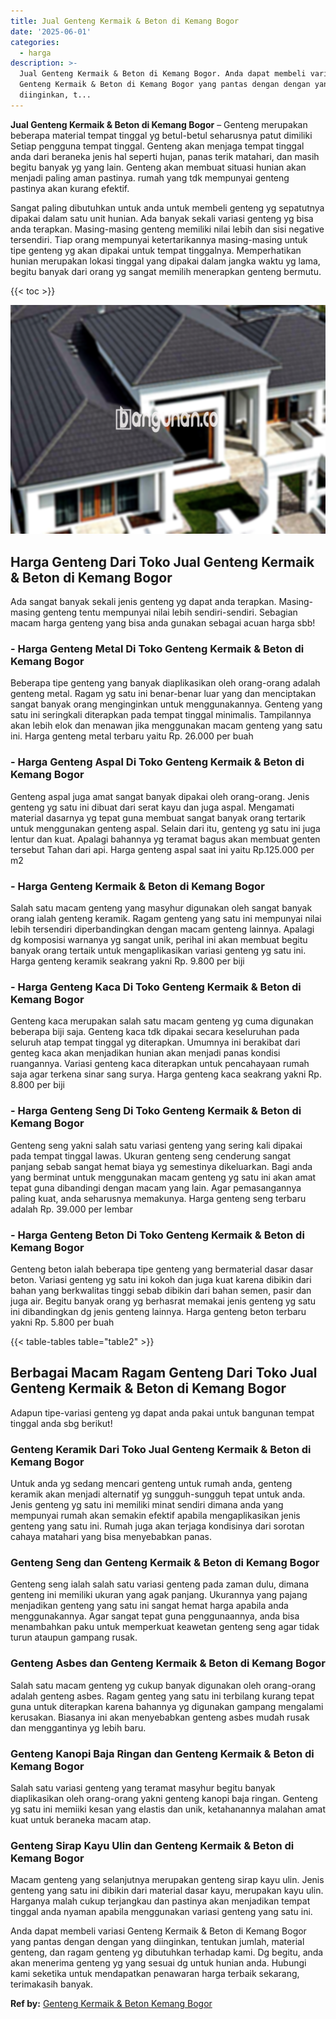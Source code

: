 ```yaml
---
title: Jual Genteng Kermaik & Beton di Kemang Bogor
date: '2025-06-01'
categories:
  - harga
description: >-
  Jual Genteng Kermaik & Beton di Kemang Bogor. Anda dapat membeli variasi
  Genteng Kermaik & Beton di Kemang Bogor yang pantas dengan dengan yang
  diinginkan, t...
---
```


**Jual Genteng Kermaik & Beton di Kemang Bogor** – Genteng merupakan beberapa material tempat tinggal yg betul-betul seharusnya patut dimiliki Setiap pengguna tempat tinggal. Genteng akan menjaga tempat tinggal anda dari beraneka jenis hal seperti hujan, panas terik matahari, dan masih begitu banyak yg yang lain. Genteng akan membuat situasi hunian akan menjadi paling aman pastinya. rumah yang tdk mempunyai genteng pastinya akan kurang efektif.

Sangat paling dibutuhkan untuk anda untuk membeli genteng yg sepatutnya dipakai dalam satu unit hunian. Ada banyak sekali variasi genteng yg bisa anda terapkan. Masing-masing genteng memiliki nilai lebih dan sisi negative tersendiri. Tiap orang mempunyai ketertarikannya masing-masing untuk tipe genteng yg akan dipakai untuk tempat tinggalnya. Memperhatikan hunian merupakan lokasi tinggal yang dipakai dalam jangka waktu yg lama, begitu banyak dari orang yg sangat memilih menerapkan genteng bermutu.

{{< toc >}}

![Jual Genteng Kermaik & Beton di Kemang Bogor](/images/genteng-minimalis-murah20.png)

## Harga Genteng Dari Toko Jual Genteng Kermaik & Beton di Kemang Bogor

Ada sangat banyak sekali jenis genteng yg dapat anda terapkan. Masing-masing genteng tentu mempunyai nilai lebih sendiri-sendiri. Sebagian macam harga genteng yang bisa anda gunakan sebagai acuan harga sbb!

### \- Harga Genteng Metal Di Toko Genteng Kermaik & Beton di Kemang Bogor

Beberapa tipe genteng yang banyak diaplikasikan oleh orang-orang adalah genteng metal. Ragam yg satu ini benar-benar luar yang dan menciptakan sangat banyak orang menginginkan untuk menggunakannya. Genteng yang satu ini seringkali diterapkan pada tempat tinggal minimalis. Tampilannya akan lebih elok dan menawan jika menggunakan macam genteng yang satu ini. Harga genteng metal terbaru yaitu Rp. 26.000 per buah

### \- Harga Genteng Aspal Di Toko Genteng Kermaik & Beton di Kemang Bogor

Genteng aspal juga amat sangat banyak dipakai oleh orang-orang. Jenis genteng yg satu ini dibuat dari serat kayu dan juga aspal. Mengamati material dasarnya yg tepat guna membuat sangat banyak orang tertarik untuk menggunakan genteng aspal. Selain dari itu, genteng yg satu ini juga lentur dan kuat. Apalagi bahannya yg teramat bagus akan membuat genten tersebut Tahan dari api. Harga genteng aspal saat ini yaitu Rp.125.000 per m2

### \- Harga Genteng Kermaik & Beton di Kemang Bogor

Salah satu macam genteng yang masyhur digunakan oleh sangat banyak orang ialah genteng keramik. Ragam genteng yang satu ini mempunyai nilai lebih tersendiri diperbandingkan dengan macam genteng lainnya. Apalagi dg komposisi warnanya yg sangat unik, perihal ini akan membuat begitu banyak orang tertaik untuk mengaplikasikan variasi genteng yg satu ini. Harga genteng keramik seakrang yakni Rp. 9.800 per biji

### \- Harga Genteng Kaca Di Toko Genteng Kermaik & Beton di Kemang Bogor

Genteng kaca merupakan salah satu macam genteng yg cuma digunakan beberapa biji saja. Genteng kaca tdk dipakai secara keseluruhan pada seluruh atap tempat tinggal yg diterapkan. Umumnya ini berakibat dari genteg kaca akan menjadikan hunian akan menjadi panas kondisi ruangannya. Variasi genteng kaca diterapkan untuk pencahayaan rumah saja agar terkena sinar sang surya. Harga genteng kaca seakrang yakni Rp. 8.800 per biji

### \- Harga Genteng Seng Di Toko Genteng Kermaik & Beton di Kemang Bogor

Genteng seng yakni salah satu variasi genteng yang sering kali dipakai pada tempat tinggal lawas. Ukuran genteng seng cenderung sangat panjang sebab sangat hemat biaya yg semestinya dikeluarkan. Bagi anda yang berminat untuk menggunakan macam genteng yg satu ini akan amat tepat guna dibandingi dengan macam yang lain. Agar pemasangannya paling kuat, anda seharusnya memakunya. Harga genteng seng terbaru adalah Rp. 39.000 per lembar

### \- Harga Genteng Beton Di Toko Genteng Kermaik & Beton di Kemang Bogor

Genteng beton ialah beberapa tipe genteng yang bermaterial dasar dasar beton. Variasi genteng yg satu ini kokoh dan juga kuat karena dibikin dari bahan yang berkwalitas tinggi sebab dibikin dari bahan semen, pasir dan juga air. Begitu banyak orang yg berhasrat memakai jenis genteng yg satu ini dibandingkan dg jenis genteng lainnya. Harga genteng beton terbaru yakni Rp. 5.800 per buah

{{< table-tables table="table2" >}}

## Berbagai Macam Ragam Genteng Dari Toko Jual Genteng Kermaik & Beton di Kemang Bogor

Adapun tipe-variasi genteng yg dapat anda pakai untuk bangunan tempat tinggal anda sbg berikut!

### Genteng Keramik Dari Toko Jual Genteng Kermaik & Beton di Kemang Bogor

Untuk anda yg sedang mencari genteng untuk rumah anda, genteng keramik akan menjadi alternatif yg sungguh-sungguh tepat untuk anda. Jenis genteng yg satu ini memiliki minat sendiri dimana anda yang mempunyai rumah akan semakin efektif apabila mengaplikasikan jenis genteng yang satu ini. Rumah juga akan terjaga kondisinya dari sorotan cahaya matahari yang bisa menyebabkan panas.

### Genteng Seng dan Genteng Kermaik & Beton di Kemang Bogor

Genteng seng ialah salah satu variasi genteng pada zaman dulu, dimana genteng ini memiliki ukuran yang agak panjang. Ukurannya yang pajang menjadikan genteng yang satu ini sangat hemat harga apabila anda menggunakannya. Agar sangat tepat guna penggunaannya, anda bisa menambahkan paku untuk memperkuat keawetan genteng seng agar tidak turun ataupun gampang rusak.

### Genteng Asbes dan Genteng Kermaik & Beton di Kemang Bogor

Salah satu macam genteng yg cukup banyak digunakan oleh orang-orang adalah genteng asbes. Ragam genteg yang satu ini terbilang kurang tepat guna untuk diterapkan karena bahannya yg digunakan gampang mengalami kerusakan. Biasanya ini akan menyebabkan genteng asbes mudah rusak dan menggantinya yg lebih baru.

### Genteng Kanopi Baja Ringan dan Genteng Kermaik & Beton di Kemang Bogor

Salah satu variasi genteng yang teramat masyhur begitu banyak diaplikasikan oleh orang-orang yakni genteng kanopi baja ringan. Genteng yg satu ini memiiki kesan yang elastis dan unik, ketahanannya malahan amat kuat untuk beraneka macam atap.

### Genteng Sirap Kayu Ulin dan Genteng Kermaik & Beton di Kemang Bogor

Macam genteng yang selanjutnya merupakan genteng sirap kayu ulin. Jenis genteng yang satu ini dibikin dari material dasar kayu, merupakan kayu ulin. Harganya malah cukup terjangkau dan pastinya akan menjadikan tempat tinggal anda nyaman apabila menggunakan variasi genteng yang satu ini.

Anda dapat membeli variasi Genteng Kermaik & Beton di Kemang Bogor yang pantas dengan dengan yang diinginkan, tentukan jumlah, material genteng, dan ragam genteng yg dibutuhkan terhadap kami. Dg begitu, anda akan menerima genteng yg yang sesuai dg untuk hunian anda. Hubungi kami seketika untuk mendapatkan penawaran harga terbaik sekarang, terimakasih banyak.

**Ref by:**  [Genteng Kermaik & Beton  Kemang Bogor](https://id.wikipedia.org/wiki/Genteng)

